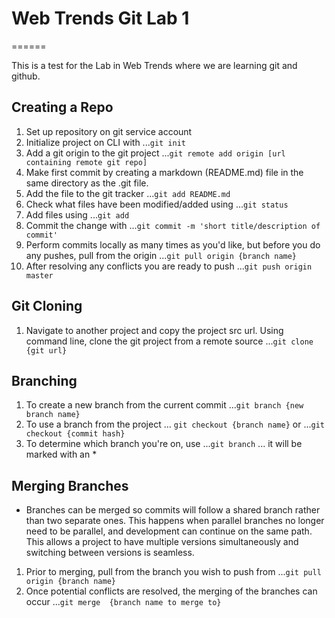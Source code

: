 # Web Trends Git Lab 1
======

This is a test for the Lab in Web Trends where we are learning git and github.

## Creating a Repo
1. Set up repository on git service account
2. Initialize project on CLI with 
...`git init`
3. Add a git origin to the git project
...`git remote add origin [url containing remote git repo]`
4. Make first commit by creating a markdown (README.md) file in the same directory as the .git file.
5. Add the file to the git tracker
...`git add README.md`
6. Check what files have been modified/added using
...`git status`
7. Add files using
...`git add`
8. Commit the change with
...`git commit -m 'short title/description of commit'`
9. Perform commits locally as many times as you'd like, but before you do any pushes, pull from the origin
...`git pull origin {branch name}`
10. After resolving any conflicts you are ready to push
...`git push origin master`

## Git Cloning
1. Navigate to another project and copy the project src url. Using command line, clone the git project from a remote source
...`git clone {git url}`

## Branching
1. To create a new branch from the current commit
...`git branch {new branch name}`
2. To use a branch from the project
... `git checkout {branch name}`
or
...`git checkout {commit hash}`
3. To determine which branch you're on, use
...`git branch`
... it will be marked with an *

## Merging Branches
- Branches can be merged so commits will follow a shared branch rather than two separate ones. This happens when parallel branches no longer need to be parallel, and development can continue on the same path. This allows a project to have multiple versions simultaneously and switching between versions is seamless.
1. Prior to merging, pull from the branch you wish to push from
...`git pull origin {branch name}`
2. Once potential conflicts are resolved, the merging of the branches can occur
...`git merge  {branch name to merge to}`
